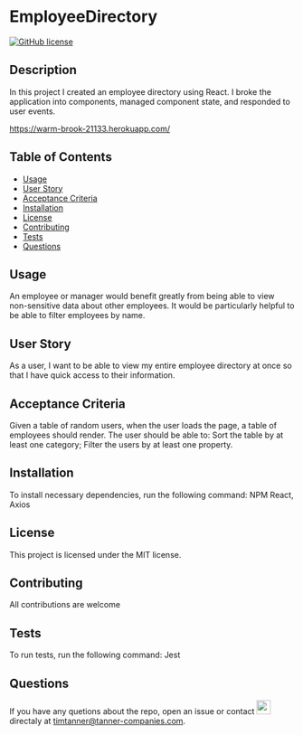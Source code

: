 
  # EmployeeDirectory
  [![GitHub license](https://img.shields.io/badge/license-MIT-Blue.svg)](EmployeeDirectory)
  
  ## Description
  In this project I created an employee directory using React. I broke the application into components, managed component state, and responded to user events.
  
  https://warm-brook-21133.herokuapp.com/
  
  ## Table of Contents
  * [Usage](#Usage)
  * [User Story](#User-Story)
  * [Acceptance Criteria](#Acceptance-Criteria)
  * [Installation](#installation)
  * [License](#License)
  * [Contributing](#Contributing)
  * [Tests](#Tests)
  * [Questions](#Questions)
  
  ## Usage
  An employee or manager would benefit greatly from being able to view non-sensitive data about other employees. It would be particularly helpful to be able to filter employees by name.
  
  ## User Story
  As a user, I want to be able to view my entire employee directory at once so that I have quick access to their information. 
  
  ## Acceptance Criteria
  Given a table of random users, when the user loads the page, a table of employees should render. The user should be able to:  Sort the table by at least one category; Filter the users by at least one property.
  
  ## Installation
  To install necessary dependencies, run the following command:
  NPM React, Axios 
  
  ## License
  This project is licensed under the  MIT license.
  
  ## Contributing
  All contributions are welcome
  
  ## Tests
  To run tests, run the following command:
  Jest
  
  ## Questions
  
  If you have any quetions about the repo, open an issue or contact <img src="https://avatars2.githubusercontent.com/u/59519025?v=4" width="25" height="25"> directaly at timtanner@tanner-companies.com.
  
